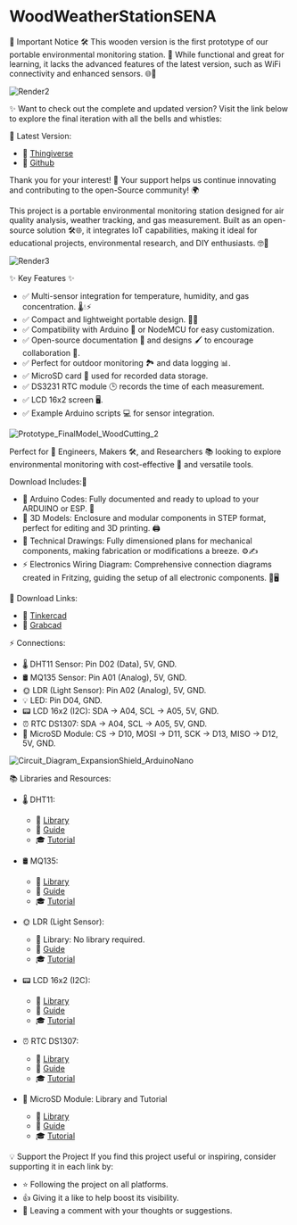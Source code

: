 # WoodWeatherStationSENA

📢 Important Notice 🛠️
This wooden version is the first prototype of our portable environmental monitoring station. 🎉 While functional and great for learning, it lacks the advanced features of the latest version, such as WiFi connectivity and enhanced sensors. 🌐📡

![Render2](https://github.com/user-attachments/assets/24a2be50-e630-4495-b90f-2cb2eebc8f3c)

✨ Want to check out the complete and updated version?
Visit the link below to explore the final iteration with all the bells and whistles:

🔗 Latest Version: 
  - 📌 [Thingiverse](https://www.thingiverse.com/thing:6854103)
  - 📌 [Github](https://github.com/altarians05/DIYPortableweatherStation)

Thank you for your interest! 💚 Your support helps us continue innovating and contributing to the open-Source community! 🌍

This project is a portable environmental monitoring station designed for air quality analysis, weather tracking, and gas measurement. Built as an open-source solution 🛠️🌐, it integrates IoT capabilities, making it ideal for educational projects, environmental research, and DIY enthusiasts. 🤓🔧

![Render3](https://github.com/user-attachments/assets/ebf0a9b1-ddd8-45e9-85fb-f642527b4037)

✨ Key Features ✨
- ✅ Multi-sensor integration for temperature, humidity, and gas concentration. 🌡️💧⚡
- ✅ Compact and lightweight portable design. 🎒📏
- ✅ Compatibility with Arduino 🤖 or NodeMCU for easy customization.
- ✅ Open-source documentation 📂 and designs 🖌️ to encourage collaboration 🤝.
- ✅ Perfect for outdoor monitoring 🏞️ and data logging 📊.
- ✅ MicroSD card 📀 used for recorded data storage.
- ✅ DS3231 RTC module 🕒 records the time of each measurement.
- ✅ LCD 16x2 screen 🖥️.
- ✅ Example Arduino scripts 💻 for sensor integration.

![Prototype_FinalModel_WoodCutting_2](https://github.com/user-attachments/assets/d72cc02a-3a38-4128-b681-6bc79368132f)

Perfect for 🔬 Engineers, Makers 🛠️, and Researchers 📚 looking to explore environmental monitoring with cost-effective 🌟 and versatile tools.

Download Includes:📂
- 📜 Arduino Codes: Fully documented and ready to upload to your ARDUINO or ESP. 🚀
- 📐 3D Models: Enclosure and modular components in STEP format, perfect for editing and 3D printing. 🖨️
- 📏 Technical Drawings: Fully dimensioned plans for mechanical components, making fabrication or modifications a breeze. ⚙️✍️
- ⚡ Electronics Wiring Diagram: Comprehensive connection diagrams created in Fritzing, guiding the setup of all electronic components. 🔌🖥️

🔗 Download Links:
- 📌 [Tinkercad](https://www.tinkercad.com/things/6pniuVdfldQ-estacion-de-monitoreo-iot-rev4)
- 📌 [Grabcad](https://grabcad.com/library/diy-portable-weather-station-1)

⚡️ Connections:
- 🌡️ DHT11 Sensor: Pin D02 (Data), 5V, GND.
- 🛢️ MQ135 Sensor: Pin A01 (Analog), 5V, GND.
- 🌞 LDR (Light Sensor): Pin A02 (Analog), 5V, GND.
- 💡 LED: Pin D04, GND.
- 📟 LCD 16x2 (I2C): SDA -> A04, SCL -> A05, 5V, GND.
- ⏰ RTC DS1307: SDA -> A04, SCL -> A05, 5V, GND.
- 💾 MicroSD Module: CS -> D10, MOSI -> D11, SCK -> D13, MISO -> D12, 5V, GND.

![Circuit_Diagram_ExpansionShield_ArduinoNano](https://github.com/user-attachments/assets/924fc218-f18f-4399-aa41-abec759e9505)


📚 Libraries and Resources: 
- 🌡️ DHT11:
  - 📂 [Library](n9.cl/y3my5s)
  - 📖 [Guide](n9.cl/2njn)
  - 🎓 [Tutorial](n9.cl/o05e1)
    
- 🛢️ MQ135:
  - 📂 [Library](acortar.link/z7te3A)
  - 📖 [Guide](n9.cl/p2cqr)
  - 🎓 [Tutorial](n9.cl/zewtn)
    
- 🌞 LDR (Light Sensor): 
  - 📂 Library: No library required.
  - 📖 [Guide](n9.cl/5e9dl)
  - 🎓 [Tutorial](n9.cl/w15fz)
    
- 📟 LCD 16x2 (I2C):
  - 📂 [Library](n9.cl/4ulczq)
  - 📖 [Guide](n9.cl/mczco)
  - 🎓 [Tutorial](n9.cl/exs2ti)
  
- ⏰ RTC DS1307:
  - 📂 [Library](n9.cl/y3air)
  - 📖 [Guide](n9.cl/xj3kw)
  - 🎓 [Tutorial](n9.cl/nxks8)
    
- 💾 MicroSD Module: Library and Tutorial
  - 📂 [Library](n9.cl/z0hjuf)
  - 📖 [Guide](n9.cl/nbez7)
  - 🎓 [Tutorial](n9.cl/s88k9)

💡 Support the Project
If you find this project useful or inspiring, consider supporting it in each link by:
- ⭐ Following the project on all platforms.
- 👍 Giving it a like to help boost its visibility.
- 💬 Leaving a comment with your thoughts or suggestions.
